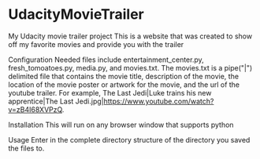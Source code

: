 # UdacityMovieTrailer
My Udacity movie trailer project
This is a website that was created to show off my favorite movies and provide you with the trailer


Configuration
Needed files include entertainment_center.py, fresh_tomoatoes.py, media.py, and movies.txt.  The movies.txt is a pipe("|") delimited file
that contains the movie title, description of the movie, the location of the movie poster or artwork for the movie, and the url of the youtube
trailer.  For example, The Last Jedi|Luke trains his new apprentice|The Last Jedi.jpg|https://www.youtube.com/watch?v=zB4I68XVPzQ.


Installation
This will run on any browser window that supports python


Usage
Enter in the complete directory structure of the directory you saved the files to.

